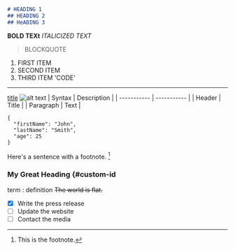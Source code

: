 
```markdown
# HEADING 1
## HEADING 2
## HeADING 3

```

**BOLD TEXt**
*ITALICIZED TEXT*
> BLOCKQUOTE
1. FIRST ITEM
2. SECOND ITEM
3. THIRD ITEM
'CODE'
---
[title](https://www.example.com)
![alt text](image.jpg)
| Syntax | Description |
| ----------- | ----------- |
| Header | Title |
| Paragraph | Text |
```
{
  "firstName": "John",
  "lastName": "Smith",
  "age": 25
}
```
Here's a sentence with a footnote. [^1]

[^1]: This is the footnote.
### My Great Heading {#custom-id
term
: definition
~~The world is flat.~~
- [x] Write the press release
- [ ] Update the website
- [ ] Contact the media
